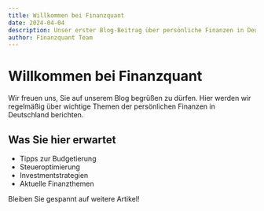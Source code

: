 ```yaml
---
title: Willkommen bei Finanzquant
date: 2024-04-04
description: Unser erster Blog-Beitrag über persönliche Finanzen in Deutschland
author: Finanzquant Team
---
```


# Willkommen bei Finanzquant

Wir freuen uns, Sie auf unserem Blog begrüßen zu dürfen. Hier werden wir regelmäßig über wichtige Themen der persönlichen Finanzen in Deutschland berichten.

## Was Sie hier erwartet

- Tipps zur Budgetierung
- Steueroptimierung
- Investmentstrategien
- Aktuelle Finanzthemen

Bleiben Sie gespannt auf weitere Artikel! 